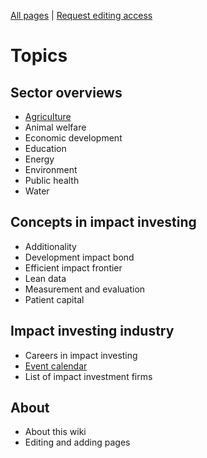 <!-- TITLE: Welcome to ImpactWiki -->
<!-- SUBTITLE: A knowledgebase for impact investors, social entrepreneurs and evaluators -->

[All pages](http://impactwiki.org/all) | [Request editing access](http://impactwiki.org/request-edit-access)
# Topics

## Sector overviews
* [Agriculture](/agriculture)
* Animal welfare
* Economic development
* Education
* Energy
* Environment
* Public health
* Water

## Concepts in impact investing
* Additionality
* Development impact bond
* Efficient impact frontier
* Lean data
* Measurement and evaluation
* Patient capital

## Impact investing industry
* Careers in impact investing
* [Event calendar](/event-calendar)
* List of impact investment firms

## About
* About this wiki
* Editing and adding pages
